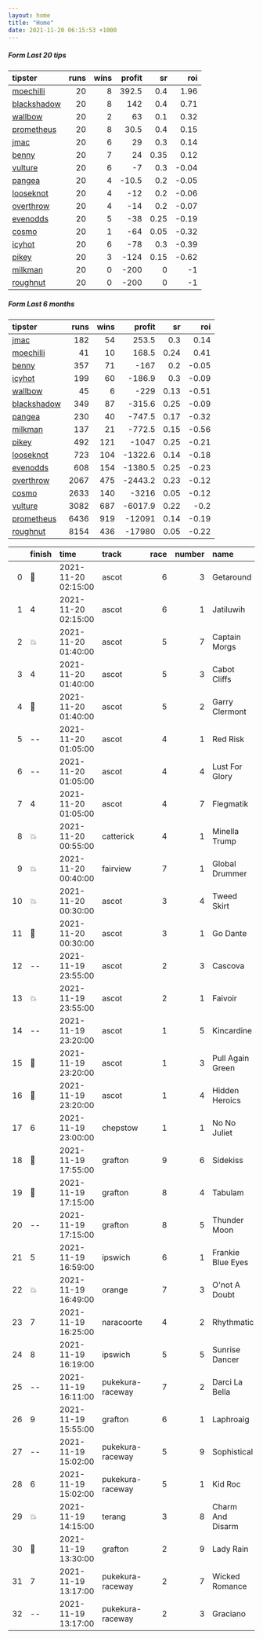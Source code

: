 ```yaml
---   
layout: home  
title: "Home"   
date: 2021-11-20 06:15:53 +1000  
---   
```



##### Form Last 20 tips   

| tipster                                                         |   runs |   wins |   profit |   sr |   roi |
|:----------------------------------------------------------------|-------:|-------:|---------:|-----:|------:|
| [moechilli](https://mrwayneo.github.io/tips/moechilli.html)     |     20 |      8 |    392.5 | 0.4  |  1.96 |
| [blackshadow](https://mrwayneo.github.io/tips/blackshadow.html) |     20 |      8 |    142   | 0.4  |  0.71 |
| [wallbow](https://mrwayneo.github.io/tips/wallbow.html)         |     20 |      2 |     63   | 0.1  |  0.32 |
| [prometheus](https://mrwayneo.github.io/tips/prometheus.html)   |     20 |      8 |     30.5 | 0.4  |  0.15 |
| [jmac](https://mrwayneo.github.io/tips/jmac.html)               |     20 |      6 |     29   | 0.3  |  0.14 |
| [benny](https://mrwayneo.github.io/tips/benny.html)             |     20 |      7 |     24   | 0.35 |  0.12 |
| [vulture](https://mrwayneo.github.io/tips/vulture.html)         |     20 |      6 |     -7   | 0.3  | -0.04 |
| [pangea](https://mrwayneo.github.io/tips/pangea.html)           |     20 |      4 |    -10.5 | 0.2  | -0.05 |
| [looseknot](https://mrwayneo.github.io/tips/looseknot.html)     |     20 |      4 |    -12   | 0.2  | -0.06 |
| [overthrow](https://mrwayneo.github.io/tips/overthrow.html)     |     20 |      4 |    -14   | 0.2  | -0.07 |
| [evenodds](https://mrwayneo.github.io/tips/evenodds.html)       |     20 |      5 |    -38   | 0.25 | -0.19 |
| [cosmo](https://mrwayneo.github.io/tips/cosmo.html)             |     20 |      1 |    -64   | 0.05 | -0.32 |
| [icyhot](https://mrwayneo.github.io/tips/icyhot.html)           |     20 |      6 |    -78   | 0.3  | -0.39 |
| [pikey](https://mrwayneo.github.io/tips/pikey.html)             |     20 |      3 |   -124   | 0.15 | -0.62 |
| [milkman](https://mrwayneo.github.io/tips/milkman.html)         |     20 |      0 |   -200   | 0    | -1    |
| [roughnut](https://mrwayneo.github.io/tips/roughnut.html)       |     20 |      0 |   -200   | 0    | -1    |

##### Form Last 6 months   

| tipster                                                         |   runs |   wins |   profit |   sr |   roi |
|:----------------------------------------------------------------|-------:|-------:|---------:|-----:|------:|
| [jmac](https://mrwayneo.github.io/tips/jmac.html)               |    182 |     54 |    253.5 | 0.3  |  0.14 |
| [moechilli](https://mrwayneo.github.io/tips/moechilli.html)     |     41 |     10 |    168.5 | 0.24 |  0.41 |
| [benny](https://mrwayneo.github.io/tips/benny.html)             |    357 |     71 |   -167   | 0.2  | -0.05 |
| [icyhot](https://mrwayneo.github.io/tips/icyhot.html)           |    199 |     60 |   -186.9 | 0.3  | -0.09 |
| [wallbow](https://mrwayneo.github.io/tips/wallbow.html)         |     45 |      6 |   -229   | 0.13 | -0.51 |
| [blackshadow](https://mrwayneo.github.io/tips/blackshadow.html) |    349 |     87 |   -315.6 | 0.25 | -0.09 |
| [pangea](https://mrwayneo.github.io/tips/pangea.html)           |    230 |     40 |   -747.5 | 0.17 | -0.32 |
| [milkman](https://mrwayneo.github.io/tips/milkman.html)         |    137 |     21 |   -772.5 | 0.15 | -0.56 |
| [pikey](https://mrwayneo.github.io/tips/pikey.html)             |    492 |    121 |  -1047   | 0.25 | -0.21 |
| [looseknot](https://mrwayneo.github.io/tips/looseknot.html)     |    723 |    104 |  -1322.6 | 0.14 | -0.18 |
| [evenodds](https://mrwayneo.github.io/tips/evenodds.html)       |    608 |    154 |  -1380.5 | 0.25 | -0.23 |
| [overthrow](https://mrwayneo.github.io/tips/overthrow.html)     |   2067 |    475 |  -2443.2 | 0.23 | -0.12 |
| [cosmo](https://mrwayneo.github.io/tips/cosmo.html)             |   2633 |    140 |  -3216   | 0.05 | -0.12 |
| [vulture](https://mrwayneo.github.io/tips/vulture.html)         |   3082 |    687 |  -6017.9 | 0.22 | -0.2  |
| [prometheus](https://mrwayneo.github.io/tips/prometheus.html)   |   6436 |    919 | -12091   | 0.14 | -0.19 |
| [roughnut](https://mrwayneo.github.io/tips/roughnut.html)       |   8154 |    436 | -17980   | 0.05 | -0.22 |

|    | finish            | time                | track            |   race |   number | name              |   odds | tipster            |
|---:|:------------------|:--------------------|:-----------------|-------:|---------:|:------------------|-------:|:-------------------|
|  0 | :3rd_place_medal: | 2021-11-20 02:15:00 | ascot            |      6 |        3 | Getaround         |   3    | overthrow          |
|  1 | 4                 | 2021-11-20 02:15:00 | ascot            |      6 |        1 | Jatiluwih         |   6.5  | vulture            |
|  2 | :boom:            | 2021-11-20 01:40:00 | ascot            |      5 |        7 | Captain Morgs     |   4.2  | overthrow          |
|  3 | 4                 | 2021-11-20 01:40:00 | ascot            |      5 |        3 | Cabot Cliffs      |   7.5  | overthrow          |
|  4 | :2nd_place_medal: | 2021-11-20 01:40:00 | ascot            |      5 |        2 | Garry Clermont    |   7    | vulture            |
|  5 | --                | 2021-11-20 01:05:00 | ascot            |      4 |        1 | Red Risk          |   7.5  | overthrow          |
|  6 | --                | 2021-11-20 01:05:00 | ascot            |      4 |        4 | Lust For Glory    |  17    | overthrow          |
|  7 | 4                 | 2021-11-20 01:05:00 | ascot            |      4 |        7 | Flegmatik         |   4    | overthrow          |
|  8 | :boom:            | 2021-11-20 00:55:00 | catterick        |      4 |        1 | Minella Trump     |   0    | vulture            |
|  9 | :boom:            | 2021-11-20 00:40:00 | fairview         |      7 |        1 | Global Drummer    |   0    | milkman            |
| 10 | :boom:            | 2021-11-20 00:30:00 | ascot            |      3 |        4 | Tweed Skirt       |   3.75 | overthrow          |
| 11 | :2nd_place_medal: | 2021-11-20 00:30:00 | ascot            |      3 |        1 | Go Dante          |   1.26 | vulture,milkman    |
| 12 | --                | 2021-11-19 23:55:00 | ascot            |      2 |        3 | Cascova           |   4    | evenodds,overthrow |
| 13 | :boom:            | 2021-11-19 23:55:00 | ascot            |      2 |        1 | Faivoir           |   2.5  | pangea,milkman     |
| 14 | --                | 2021-11-19 23:20:00 | ascot            |      1 |        5 | Kincardine        |   2.9  | evenodds,milkman   |
| 15 | :2nd_place_medal: | 2021-11-19 23:20:00 | ascot            |      1 |        3 | Pull Again Green  |   4.6  | evenodds,overthrow |
| 16 | :3rd_place_medal: | 2021-11-19 23:20:00 | ascot            |      1 |        4 | Hidden Heroics    |  15    | overthrow          |
| 17 | 6                 | 2021-11-19 23:00:00 | chepstow         |      1 |        1 | No No Juliet      |   0    | overthrow          |
| 18 | :3rd_place_medal: | 2021-11-19 17:55:00 | grafton          |      9 |        6 | Sidekiss          |   5    | pangea             |
| 19 | :2nd_place_medal: | 2021-11-19 17:15:00 | grafton          |      8 |        4 | Tabulam           |   7.5  | moechilli          |
| 20 | --                | 2021-11-19 17:15:00 | grafton          |      8 |        5 | Thunder Moon      |   2.88 | milkman            |
| 21 | 5                 | 2021-11-19 16:59:00 | ipswich          |      6 |        1 | Frankie Blue Eyes |   7    | overthrow          |
| 22 | :boom:            | 2021-11-19 16:49:00 | orange           |      7 |        3 | O'not A Doubt     |   3.75 | milkman            |
| 23 | 7                 | 2021-11-19 16:25:00 | naracoorte       |      4 |        2 | Rhythmatic        |   5    | pangea             |
| 24 | 8                 | 2021-11-19 16:19:00 | ipswich          |      5 |        5 | Sunrise Dancer    |   4.4  | pangea             |
| 25 | --                | 2021-11-19 16:11:00 | pukekura-raceway |      7 |        2 | Darci La Bella    |   5    | overthrow          |
| 26 | 9                 | 2021-11-19 15:55:00 | grafton          |      6 |        1 | Laphroaig         |   5    | looseknot          |
| 27 | --                | 2021-11-19 15:02:00 | pukekura-raceway |      5 |        9 | Sophistical       |   4.8  | blackshadow        |
| 28 | 6                 | 2021-11-19 15:02:00 | pukekura-raceway |      5 |        1 | Kid Roc           |   7.5  | pangea             |
| 29 | :boom:            | 2021-11-19 14:15:00 | terang           |      3 |        8 | Charm And Disarm  |   3.9  | looseknot          |
| 30 | :2nd_place_medal: | 2021-11-19 13:30:00 | grafton          |      2 |        9 | Lady Rain         |   4.33 | overthrow          |
| 31 | 7                 | 2021-11-19 13:17:00 | pukekura-raceway |      2 |        7 | Wicked Romance    |   6.5  | looseknot          |
| 32 | --                | 2021-11-19 13:17:00 | pukekura-raceway |      2 |        3 | Graciano          |   4.6  | blackshadow        |